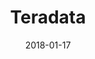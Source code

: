 ---
layout: site
title: "Teradata"
date: 2018-01-17
categories: [developer-tools]
version: 5.1.0
major: 5
minor: 1
patch: 0
slug: teradata
link: https://teradata.github.io/covalent/#/
submitter: lpolepeddi
permalink: /sites/:slug
---